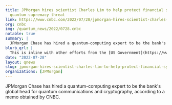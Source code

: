```yaml
---
title: JPMorgan hires scientist Charles Lim to help protect financial system from
  quantum-supremacy threat
link: https://www.cnbc.com/2022/07/28/jpmorgan-hires-scientist-charles-lim-to-head-quantum-computing-unit.html
org: cnbc
img: /quantum_news/2022/0728.cnbc
notable: true
summary: |
  JPMorgan Chase has hired a quantum-computing expert to be the bank's global head for quantum communications and cryptography, according to a memo obtained by CNBC.
blurb_qrl: |
  This is inline with other efforts from the [US Government](https://www.whitehouse.gov/briefing-room/statements-releases/2022/05/04/national-security-memorandum-on-promoting-united-states-leadership-in-quantum-computing-while-mitigating-risks-to-vulnerable-cryptographic-systems/)  and [Google](https://www.brownstoneresearch.com/bleeding-edge/google-warns-quantum-computing-puts-our-data-at-risk/#:~:text=Executives%20at%20Google%20are%20warning,several%20years%20down%20the%20road) to warn us about the impending quantum threat.  Centralized finance will be ready, decentralized finance will be ready [with QRL](/why).
date: "2022-07-28"
layout: qnews
slug: jpmorgan-hires-scientist-charles-lim-to-help-protect-financial-system-from-quantum-supremacy-threat
organizations: [JPMorgan]
---
```


JPMorgan Chase has hired a quantum-computing expert to be the bank's global head for quantum communications and cryptography, according to a memo obtained by CNBC.

